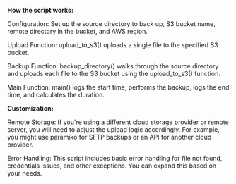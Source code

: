 **How the script works:**

Configuration: Set up the source directory to back up, S3 bucket name, remote directory in the bucket, and AWS region.

Upload Function: upload_to_s3() uploads a single file to the specified S3 bucket.

Backup Function: backup_directory() walks through the source directory and uploads each file to the S3 bucket using the upload_to_s3() function.

Main Function: main() logs the start time, performs the backup, logs the end time, and calculates the duration.

**Customization:**

Remote Storage: If you're using a different cloud storage provider or remote server, you will need to adjust the upload logic accordingly. For example, you might use paramiko for SFTP backups or an API for another cloud provider.

Error Handling: This script includes basic error handling for file not found, credentials issues, and other exceptions. You can expand this based on your needs.
